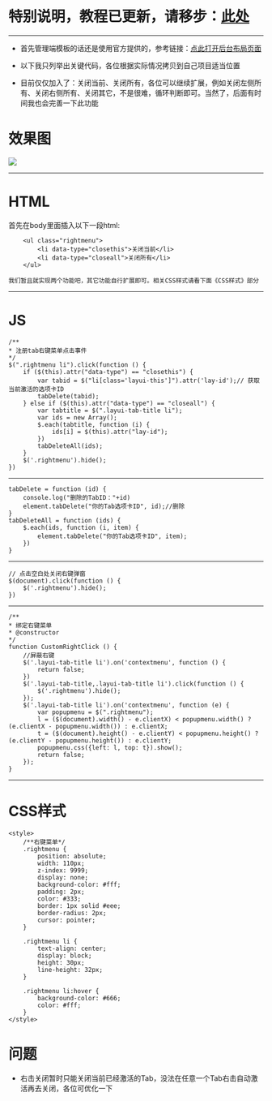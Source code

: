 
# 特别说明，教程已更新，请移步：[此处](https://github.com/TangHanF/ProjectRecord/blob/master/%E5%89%8D%E7%AB%AF/LayUI/4%E3%80%81%E3%80%90%E6%9B%B4%E6%96%B0%E3%80%91%E4%B8%BALayui%E7%9A%84Tab%E9%80%89%E9%A1%B9%E5%8D%A1%E5%A2%9E%E5%8A%A0%E5%85%B3%E9%97%AD%E5%BD%93%E5%89%8D%E3%80%81%E5%85%B3%E9%97%AD%E5%85%B6%E5%AE%83%E6%93%8D%E4%BD%9C.md)
----

- 首先管理端模板的话还是使用官方提供的，参考链接：[点此打开后台布局页面](http://www.layui.com/demo/layuiAdmin.html)

- 以下我只列举出关键代码，各位根据实际情况拷贝到自己项目适当位置
- 目前仅仅加入了：关闭当前、关闭所有，各位可以继续扩展，例如关闭左侧所有、关闭右侧所有、关闭其它，不是很难，循环判断即可。当然了，后面有时间我也会完善一下此功能

# 效果图
![](https://github.com/TangHanF/ProjectRecord/raw/master/前端/LayUI/img/tab右键菜单.png)

----------
# HTML
首先在body里面插入以下一段html:
```
    <ul class="rightmenu">
        <li data-type="closethis">关闭当前</li>
        <li data-type="closeall">关闭所有</li>
    </ul>
```
    我们暂且就实现两个功能吧，其它功能自行扩展即可。相关CSS样式请看下面《CSS样式》部分

-------

# JS

```
/**
* 注册tab右键菜单点击事件
*/
$(".rightmenu li").click(function () {
    if ($(this).attr("data-type") == "closethis") {
        var tabid = $("li[class='layui-this']").attr('lay-id');// 获取当前激活的选项卡ID
        tabDelete(tabid);
    } else if ($(this).attr("data-type") == "closeall") {
        var tabtitle = $(".layui-tab-title li");
        var ids = new Array();
        $.each(tabtitle, function (i) {
            ids[i] = $(this).attr("lay-id");
        })
        tabDeleteAll(ids);
    }
    $('.rightmenu').hide();
})
```
--------------------
```
tabDelete = function (id) {
    console.log("删除的TabID："+id)
    element.tabDelete("你的Tab选项卡ID", id);//删除
}
tabDeleteAll = function (ids) {
    $.each(ids, function (i, item) {
        element.tabDelete("你的Tab选项卡ID", item);
    })
}
```
--------------------
```
// 点击空白处关闭右键弹窗
$(document).click(function () {
    $('.rightmenu').hide();
})
```
----------------
```
/**
* 绑定右键菜单
* @constructor
*/
function CustomRightClick () {
    //屏蔽右键
    $('.layui-tab-title li').on('contextmenu', function () {
        return false;
    })
    $('.layui-tab-title,.layui-tab-title li').click(function () {
        $('.rightmenu').hide();
    });
    $('.layui-tab-title li').on('contextmenu', function (e) {
        var popupmenu = $(".rightmenu");
        l = ($(document).width() - e.clientX) < popupmenu.width() ? (e.clientX - popupmenu.width()) : e.clientX;
        t = ($(document).height() - e.clientY) < popupmenu.height() ? (e.clientY - popupmenu.height()) : e.clientY;
        popupmenu.css({left: l, top: t}).show();
        return false;
    });
}
```

-------
# CSS样式
```
<style>
    /**右键菜单*/
    .rightmenu {
        position: absolute;
        width: 110px;
        z-index: 9999;
        display: none;
        background-color: #fff;
        padding: 2px;
        color: #333;
        border: 1px solid #eee;
        border-radius: 2px;
        cursor: pointer;
    }

    .rightmenu li {
        text-align: center;
        display: block;
        height: 30px;
        line-height: 32px;
    }

    .rightmenu li:hover {
        background-color: #666;
        color: #fff;
    }
</style>
```


# 问题
- 右击关闭暂时只能关闭当前已经激活的Tab，没法在任意一个Tab右击自动激活再去关闭，各位可优化一下
